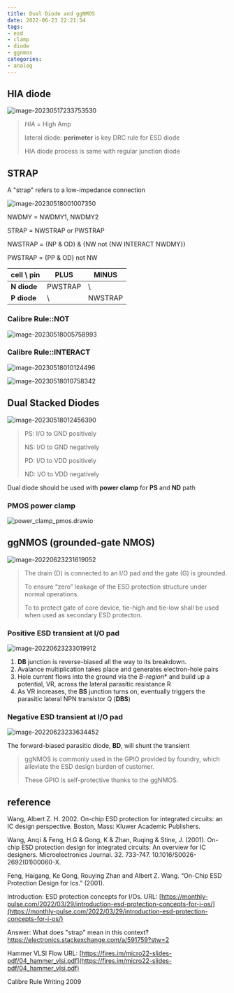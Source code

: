 ```yaml
---
title: Dual Diode and ggNMOS
date: 2022-06-23 22:21:54
tags:
- esd
- clamp
- diode
- ggnmos
categories:
- analog
---
```




## HIA diode

![image-20230517233753530](esd-dual-diodes-ggnmos/image-20230517233753530.png)

> *HIA* = High Amp
>
> lateral diode:  **perimeter** is key DRC rule for ESD diode
>
> HIA diode process is same with regular junction diode





## STRAP

A "strap" refers to a low-impedance connection

![image-20230518001007350](esd-dual-diodes-ggnmos/image-20230518001007350.png)

NWDMY = NWDMY1, NWDMY2



STRAP = NWSTRAP or PWSTRAP

NWSTRAP = {NP & OD} & {NW not {NW INTERACT NWDMY}}

PWSTRAP = {PP & OD} not NW

| cell \ pin  | PLUS    | MINUS   |
| ----------- | ------- | ------- |
| **N diode** | PWSTRAP | \       |
| **P diode** | \       | NWSTRAP |



### Calibre Rule::NOT

![image-20230518005758993](esd-dual-diodes-ggnmos/image-20230518005758993.png)



### Calibre Rule::INTERACT

![image-20230518010124496](esd-dual-diodes-ggnmos/image-20230518010124496.png)

![image-20230518010758342](esd-dual-diodes-ggnmos/image-20230518010758342.png)



## Dual Stacked Diodes

![image-20230518012456390](esd-dual-diodes-ggnmos/image-20230518012456390.png)



> PS:  I/O to GND positively
>
> NS: I/O to GND negatively
>
> PD: I/O to VDD positively
>
> ND: I/O to VDD negatively

Dual diode should be used with **power clamp** for **PS** and **ND** path



### PMOS power clamp

![power_clamp_pmos.drawio](esd-dual-diodes-ggnmos/power_clamp_pmos.drawio.svg)



## ggNMOS (grounded-gate NMOS)

![image-20220623231619052](esd-dual-diodes-ggnmos/image-20220623231619052.png)

> The drain (D) is connected to an I/O pad and the gate (G) is grounded.
>
> To ensure “zero” leakage of the ESD protection structure under normal operations.
>
> To to protect gate of core device, tie-high and tie-low shall be used when used as secondary ESD protecton.

### Positive ESD transient at I/O pad

![image-20220623233019912](esd-dual-diodes-ggnmos/image-20220623233019912.png)

1. **DB** junction is reverse-biased all the way to its breakdown.
2. Avalance multiplication takes place and generates electron-hole pairs
3. Hole current flows into the ground via the *B-region** and build up a potential, VR, across the lateral parasitic resistance R
4. As VR increases, the **BS** junction turns on, eventually triggers the parasitic lateral NPN transistor Q (**DBS**)

### Negative ESD transient at I/O pad

![image-20220623233634452](esd-dual-diodes-ggnmos/image-20220623233634452.png)

 The forward-biased parasitic diode, **BD**, will shunt the transient

> ggNMOS is commonly used in the GPIO provided by foundry, which alleviate the ESD design burden of customer.
>
> These GPIO is self-protective thanks to the ggNMOS.

## reference

Wang, Albert Z. H. 2002. On-chip ESD protection for integrated circuits: an IC design perspective. Boston, Mass: Kluwer Academic Publishers.

Wang, Anq i & Feng, H.G & Gong, K & Zhan, Ruqing & Stine, J. (2001). On-chip ESD protection design for integrated circuits: An overview for IC designers. Microelectronics Journal. 32. 733-747. 10.1016/S0026-2692(01)00060-X.

Feng, Haigang, Ke Gong, Rouying Zhan and Albert Z. Wang. “On-Chip ESD Protection Design for Ics.” (2001).

Introduction: ESD protection concepts for I/Os. URL: [https://monthly-pulse.com/2022/03/29/introduction-esd-protection-concepts-for-i-os/](https://monthly-pulse.com/2022/03/29/introduction-esd-protection-concepts-for-i-os/)

Answer: What does "strap" mean in this context? [https://electronics.stackexchange.com/a/591759?stw=2 ](https://electronics.stackexchange.com/a/591759?stw=2)

Hammer VLSI Flow URL: [https://fires.im/micro22-slides-pdf/04_hammer_vlsi.pdf](https://fires.im/micro22-slides-pdf/04_hammer_vlsi.pdf)

Calibre Rule Writing 2009

